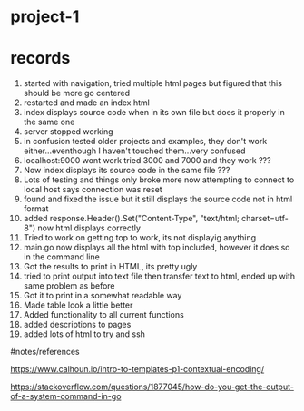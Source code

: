 # project-1




# records 
1. started with navigation, tried multiple html pages but figured that this should be more go centered
2. restarted and made an index html
3. index displays source code when in its own file but does it properly in the same one
4. server stopped working
5. in confusion tested older projects and examples, they don't work either...eventhough I haven't touched them...very confused
6. localhost:9000 wont work tried 3000 and 7000 and they work ???
7. Now index displays its source code in the same file ???
8. Lots of testing and things only broke more now attempting to connect to local host says connection was reset
9. found and fixed the issue but it still displays the source code not in html format
10. added response.Header().Set("Content-Type", "text/html; charset=utf-8") now html displays correctly
11. Tried to work on getting top to work, its not displayig anything
12. main.go now displays all the html with top included, however it does so in the command line
13. Got the results to print in HTML, its pretty ugly
14. tried to print output into text file then transfer text to html, ended up with same problem as before
15. Got it to print in a somewhat readable way
16. Made table look a little better
17. Added functionality to all current functions
18. added descriptions to pages
19. added lots of html to try and ssh


#notes/references

https://www.calhoun.io/intro-to-templates-p1-contextual-encoding/

https://stackoverflow.com/questions/1877045/how-do-you-get-the-output-of-a-system-command-in-go